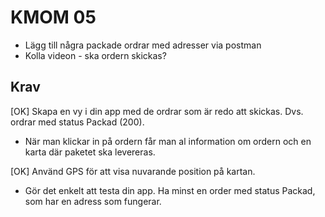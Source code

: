 KMOM 05
===========

* Lägg till några packade ordrar med adresser via postman
* Kolla videon - ska ordern skickas?

Krav
------

[OK] Skapa en vy i din app med de ordrar som är redo att skickas. Dvs. ordrar med status Packad (200).

* När man klickar in på ordern får man al information om ordern och en karta där paketet ska levereras.

[OK] Använd GPS för att visa nuvarande position på kartan.

* Gör det enkelt att testa din app. Ha minst en order med status Packad, som har en adress som fungerar.

